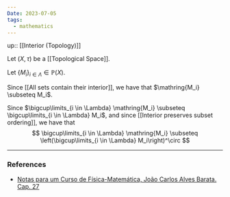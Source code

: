 ```yaml
---
Date: 2023-07-05
tags:
  - mathematics
---
```

up:: [[Interior (Topology)]]

Let $(X, \tau)$ be a [[Topological Space]].

Let $\{M_i\}_{i \in \Lambda} \in \mathbb{P}(X)$. 

Since [[All sets contain their interior]], we have that $\mathring{M_i} \subseteq M_i$.

Since $\bigcup\limits_{i \in \Lambda} \mathring{M_i} \subseteq \bigcup\limits_{i \in \Lambda} M_i$, and since [[Interior preserves subset ordering]], we have that
$$
\bigcup\limits_{i \in \Lambda} \mathring{M_i} \subseteq \left(\bigcup\limits_{i \in \Lambda} M_i\right)^\circ
$$


---
### References
- [Notas para um Curso de Física-Matemática, João Carlos Alves Barata. Cap. 27](http://denebola.if.usp.br/~jbarata/Notas_de_aula/arquivos/nc-cap27.pdf)
